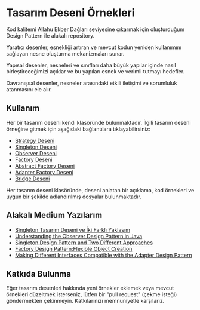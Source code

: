 # Tasarım Deseni Örnekleri

Kod kalitemi Allahu Ekber Dağları seviyesine çıkarmak için oluşturduğum Design Pattern ile alakalı repository.

Yaratıcı desenler, esnekliği artıran ve mevcut kodun yeniden kullanımını sağlayan nesne oluşturma mekanizmaları sunar.

Yapısal desenler, nesneleri ve sınıfları daha büyük yapılar içinde nasıl birleştireceğimizi açıklar ve bu yapıları esnek ve verimli tutmayı hedefler.

Davranışsal desenler, nesneler arasındaki etkili iletişimi ve sorumluluk atanmasını ele alır.

## Kullanım
  
Her bir tasarım deseni kendi klasöründe bulunmaktadır. İlgili tasarım deseni örneğine gitmek için aşağıdaki bağlantılara tıklayabilirsiniz:

- [Strategy Deseni](https://github.com/afpthedev/DesignPatterns/blob/0aaa3bb1a1a84e917efa6db49b96dcdb11f1053b/src/Behavioral/Strategy)
- [Singleton Deseni](https://github.com/afpthedev/DesignPatterns/blob/85fe0cc3f8a360c819d3a1a41e1027332c02cae3/src/Creational/Singleton)
- [Observer Deseni](https://github.com/afpthedev/DesignPatterns/blob/5f7c7f8dc18e04589b23f8b0a1a88b50f4947710/src/Behavioral/Observer)
- [Factory Deseni](https://github.com/afpthedev/DesignPatterns/tree/b6342dbf9e9d8d4f4065a76da5b8f8133477b5fc/src/Creational/Factory)
- [Abstract Factory Deseni](https://github.com/afpthedev/DesignPatterns/blob/312f6ff867e4cbbe8502d11008b8309b5621197b/src/Creational/AbstactFactory)
- [Adapter Factory Deseni](https://github.com/afpthedev/DesignPatterns/blob/b6342dbf9e9d8d4f4065a76da5b8f8133477b5fc/src/Structural/Adapter)
- [Bridge  Deseni](https://github.com/afpthedev/DesignPatterns/blob/dd23cf24a393a339a8963c44e1c1f654748483e7/src/Structural/Bridge)

Her tasarım deseni klasöründe, deseni anlatan bir açıklama, kod örnekleri ve uygun bir şekilde adlandırılmış dosyalar bulunmaktadır.

## Alakalı Medium Yazılarım

- [Singleton Tasarım Deseni ve İki Farklı Yaklaşım
  ](https://medium.com/@SadeceFaruk/singleton-tasar%C4%B1m-deseni-ve-i%CC%87ki-farkl%C4%B1-yakla%C5%9F%C4%B1m-4bc30b403c49)
- [Understanding the Observer Design Pattern in Java](https://medium.com/@SadeceFaruk/understanding-the-observer-design-pattern-in-java-7339d0146481)
- [Singleton Design Pattern and Two Different Approaches
  ](https://medium.com/@SadeceFaruk/singleton-design-pattern-and-two-different-approaches-e65fb0bb00fa)
- [Factory Design Pattern:Flexible Object Creation
  ](https://medium.com/@SadeceFaruk/factory-design-pattern-flexible-object-creation-e135331b2ee7)
- [Making Different Interfaces Compatible with the Adapter Design Pattern
  ](https://medium.com/@SadeceFaruk/making-different-interfaces-compatible-with-the-adapter-design-pattern-6f9a2bc34c70)





## Katkıda Bulunma

Eğer tasarım desenleri hakkında yeni örnekler eklemek veya mevcut örnekleri düzeltmek isterseniz, lütfen bir "pull request" (çekme isteği) göndermekten çekinmeyin. Katkılarınızı memnuniyetle karşılarız.
